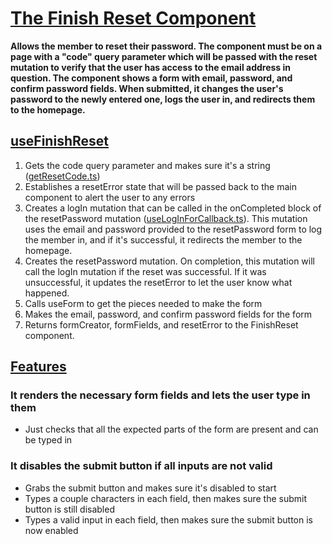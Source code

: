 # [The Finish Reset Component](FinishReset.tsx)

**Allows the member to reset their password. The component must be on a page with a "code" query parameter which will be passed with the reset mutation to verify that the user has access to the email address in question. The component shows a form with email, password, and confirm password fields. When submitted, it changes the user's password to the newly entered one, logs the user in, and redirects them to the homepage.**

## [useFinishReset](useFinishReset.ts)

1. Gets the code query parameter and makes sure it's a string ([getResetCode.ts](./getResetCode.ts))
1. Establishes a resetError state that will be passed back to the main component to alert the user to any errors
1. Creates a logIn mutation that can be called in the onCompleted block of the resetPassword mutation ([useLogInForCallback.ts](./useLogInForCallback.ts)). This mutation uses the email and password provided to the resetPassword form to log the member in, and if it's successful, it redirects the member to the homepage.
1. Creates the resetPassword mutation. On completion, this mutation will call the logIn mutation if the reset was successful. If it was unsuccessful, it updates the resetError to let the user know what happened.
1. Calls useForm to get the pieces needed to make the form
1. Makes the email, password, and confirm password fields for the form
1. Returns formCreator, formFields, and resetError to the FinishReset component.

## [Features](FinishReset.test.tsx)

### It renders the necessary form fields and lets the user type in them

- Just checks that all the expected parts of the form are present and can be typed in

### It disables the submit button if all inputs are not valid

- Grabs the submit button and makes sure it's disabled to start
- Types a couple characters in each field, then makes sure the submit button is still disabled
- Types a valid input in each field, then makes sure the submit button is now enabled
